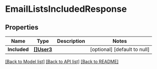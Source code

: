 # EmailListsIncludedResponse

## Properties
Name | Type | Description | Notes
------------ | ------------- | ------------- | -------------
**Included** | [**[]User3**](User_3.md) |  | [optional] [default to null]

[[Back to Model list]](../README.md#documentation-for-models) [[Back to API list]](../README.md#documentation-for-api-endpoints) [[Back to README]](../README.md)

